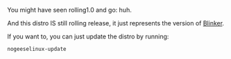 You might have seen rolling1.0 and go: huh.

And this distro IS still rolling release, it just represents the version of [Blinker](https://github.com/leon8326-nogeese/blinker).

If you want to, you can just update the distro by running:

```
nogeeselinux-update
```

